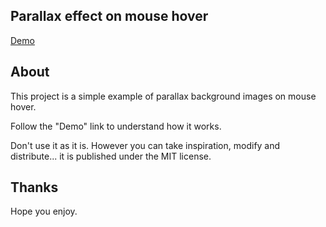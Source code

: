 ## Parallax effect on mouse hover

[Demo](http://luca.design/projects/mouseHoverParallax/demo/mouseHoverParallaxDemo.html)

## About
This project is a simple example of parallax background images on mouse hover.

Follow the "Demo" link to understand how it works.

Don't use it as it is. However you can take inspiration, modify and distribute... it is published under the MIT license.

## Thanks
Hope you enjoy. 
